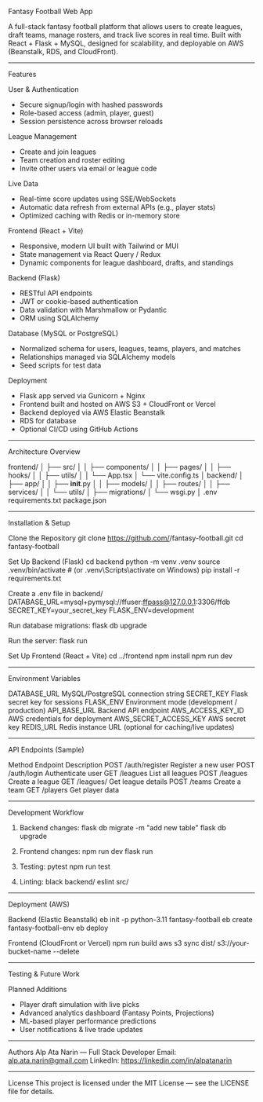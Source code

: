 Fantasy Football Web App

A full-stack fantasy football platform that allows users to create leagues, draft teams, manage rosters, and track live scores in real time. Built with React + Flask + MySQL, designed for scalability, and deployable on AWS (Beanstalk, RDS, and CloudFront).

------------------------------------------------------------

Features

User & Authentication
- Secure signup/login with hashed passwords
- Role-based access (admin, player, guest)
- Session persistence across browser reloads

League Management
- Create and join leagues
- Team creation and roster editing
- Invite other users via email or league code

Live Data
- Real-time score updates using SSE/WebSockets
- Automatic data refresh from external APIs (e.g., player stats)
- Optimized caching with Redis or in-memory store

Frontend (React + Vite)
- Responsive, modern UI built with Tailwind or MUI
- State management via React Query / Redux
- Dynamic components for league dashboard, drafts, and standings

Backend (Flask)
- RESTful API endpoints
- JWT or cookie-based authentication
- Data validation with Marshmallow or Pydantic
- ORM using SQLAlchemy

Database (MySQL or PostgreSQL)
- Normalized schema for users, leagues, teams, players, and matches
- Relationships managed via SQLAlchemy models
- Seed scripts for test data

Deployment
- Flask app served via Gunicorn + Nginx
- Frontend built and hosted on AWS S3 + CloudFront or Vercel
- Backend deployed via AWS Elastic Beanstalk
- RDS for database
- Optional CI/CD using GitHub Actions

------------------------------------------------------------

Architecture Overview

frontend/
│   ├── src/
│   │   ├── components/
│   │   ├── pages/
│   │   ├── hooks/
│   │   ├── utils/
│   │   └── App.tsx
│   └── vite.config.ts
│
backend/
│   ├── app/
│   │   ├── __init__.py
│   │   ├── models/
│   │   ├── routes/
│   │   ├── services/
│   │   └── utils/
│   ├── migrations/
│   └── wsgi.py
│
.env
requirements.txt
package.json

------------------------------------------------------------

Installation & Setup

Clone the Repository
git clone https://github.com/<your-username>/fantasy-football.git
cd fantasy-football

Set Up Backend (Flask)
cd backend
python -m venv .venv
source .venv/bin/activate   # (or .venv\Scripts\activate on Windows)
pip install -r requirements.txt

Create a .env file in backend/
DATABASE_URL=mysql+pymysql://ffuser:ffpass@127.0.0.1:3306/ffdb
SECRET_KEY=your_secret_key
FLASK_ENV=development

Run database migrations:
flask db upgrade

Run the server:
flask run

Set Up Frontend (React + Vite)
cd ../frontend
npm install
npm run dev

------------------------------------------------------------

Environment Variables

DATABASE_URL           MySQL/PostgreSQL connection string
SECRET_KEY             Flask secret key for sessions
FLASK_ENV              Environment mode (development / production)
API_BASE_URL           Backend API endpoint
AWS_ACCESS_KEY_ID      AWS credentials for deployment
AWS_SECRET_ACCESS_KEY  AWS secret key
REDIS_URL              Redis instance URL (optional for caching/live updates)

------------------------------------------------------------

API Endpoints (Sample)

Method  Endpoint            Description
POST    /auth/register      Register a new user
POST    /auth/login         Authenticate user
GET     /leagues            List all leagues
POST    /leagues            Create a league
GET     /leagues/<id>       Get league details
POST    /teams              Create a team
GET     /players            Get player data

------------------------------------------------------------

Development Workflow

1. Backend changes:
   flask db migrate -m "add new table"
   flask db upgrade

2. Frontend changes:
   npm run dev
   flask run

3. Testing:
   pytest
   npm run test

4. Linting:
   black backend/
   eslint src/

------------------------------------------------------------

Deployment (AWS)

Backend (Elastic Beanstalk)
eb init -p python-3.11 fantasy-football
eb create fantasy-football-env
eb deploy

Frontend (CloudFront or Vercel)
npm run build
aws s3 sync dist/ s3://your-bucket-name --delete

------------------------------------------------------------

Testing & Future Work

Planned Additions
- Player draft simulation with live picks
- Advanced analytics dashboard (Fantasy Points, Projections)
- ML-based player performance predictions
- User notifications & live trade updates

------------------------------------------------------------

Authors
Alp Ata Narin — Full Stack Developer
Email: alp.ata.narin@gmail.com
LinkedIn: https://linkedin.com/in/alpatanarin

------------------------------------------------------------

License
This project is licensed under the MIT License — see the LICENSE file for details.
